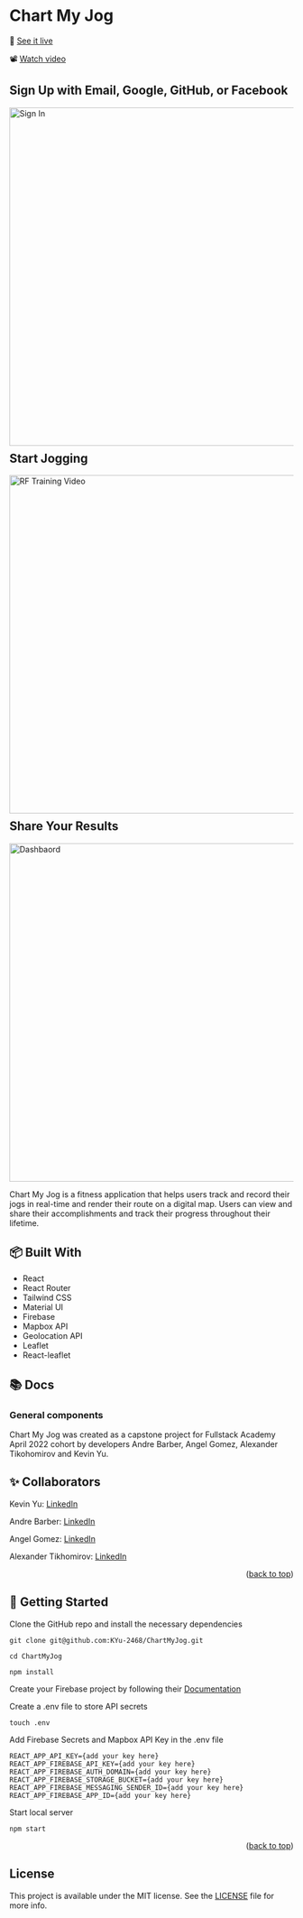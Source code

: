 <a name="readme-top"></a>

<!-- PROJECT LOGO -->

# Chart My Jog

🚀 [See it live](https://chart-my-jog.web.app/)

📽️ [Watch video](https://www.youtube.com/watch?v=dmplVct15V8)

<p align="center">
  <h2>Sign Up with Email, Google, GitHub, or Facebook</h2>
  <a href="https://chart-my-jog.web.app/">
    <img alt="Sign In" width="600" src=".github/login-demo.gif">
  </a>

  <h2 style="margin-top: 10px">Start Jogging</h2>
  <a href="https://chart-my-jog.web.app/">
    <img alt="RF Training Video" width="600" src=".github/jogging-demo.gif">
  </a>

  <h2 style="margin-top: 10px">Share Your Results</h2>
  <a href="https://chart-my-jog.web.app/">
    <img alt="Dashbaord" width="600" src=".github/dashboard-demo.gif">
  </a>
</p>

Chart My Jog is a fitness application that helps users track and record their jogs in real-time and render their route on a digital map. Users can view and share their accomplishments and track their progress throughout their lifetime.

## 📦 Built With

- React
- React Router
- Tailwind CSS
- Material UI
- Firebase
- Mapbox API
- Geolocation API
- Leaflet
- React-leaflet

## 📚 Docs

### General components

Chart My Jog was created as a capstone project for Fullstack Academy April 2022 cohort by developers Andre Barber, Angel Gomez, Alexander Tikohomirov and Kevin Yu.

<div align="center">

  <p align="center">
  
  </p>
</div>

<!-- CONTACT -->

## ✨ Collaborators

Kevin Yu: [LinkedIn](https://www.linkedin.com/in/kevinyu2468/)

Andre Barber: [LinkedIn](www.linkedin.com/in/andreb2021/)

Angel Gomez: [LinkedIn](www.linkedin.com/in/angel-gomez-b8b369192/)

Alexander Tikhomirov: [LinkedIn](www.linkedin.com/in/alexander-a-tikhomirov/)

<p align="right">(<a href="#readme-top">back to top</a>)</p>

## 🏁 Getting Started

Clone the GitHub repo and install the necessary dependencies

```
git clone git@github.com:KYu-2468/ChartMyJog.git

cd ChartMyJog

npm install
```

Create your Firebase project by following their [Documentation](https://firebase.google.com/docs/web/setup)

Create a .env file to store API secrets

```
touch .env
```

Add Firebase Secrets and Mapbox API Key in the .env file

```
REACT_APP_API_KEY={add your key here}
REACT_APP_FIREBASE_API_KEY={add your key here}
REACT_APP_FIREBASE_AUTH_DOMAIN={add your key here}
REACT_APP_FIREBASE_STORAGE_BUCKET={add your key here}
REACT_APP_FIREBASE_MESSAGING_SENDER_ID={add your key here}
REACT_APP_FIREBASE_APP_ID={add your key here}

```

Start local server

```
npm start
```

<p align="right">(<a href="#readme-top">back to top</a>)</p>

## License

This project is available under the MIT license. See the [LICENSE](https://github.com/kiyohken2000/ReactNative-Expo-Firebase-Boilerplate-v2/blob/master/LICENSE) file for more info.

<!-- https://chartmyjog-8a62d.web.app/ -->
